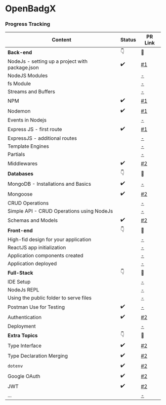 # OpenBadgX

### Progress Tracking
|Content|Status|PR Link|
|-----|-----|------|
|**Back-end**|👇|🔗|
|NodeJs - setting up a project with package.json|✔️|[#1](https://github.com/kalviumcommunity/openbadgx/pull/1)|
|NodeJS Modules||[-](#)|
|fs Module||[-](#)|
|Streams and Buffers||[-](#)|
|NPM|✔️|[#1](https://github.com/kalviumcommunity/openbadgx/pull/1)|
|Nodemon|✔️|[#1](https://github.com/kalviumcommunity/openbadgx/pull/1)|
|Events in Nodejs||[-](#)|
|Express JS - first route|✔️|[#1](https://github.com/kalviumcommunity/openbadgx/pull/1)|
|ExpressJS - additional routes||[-](#)|
|Template Engines||[-](#)|
|Partials||[-](#)|
|Middlewares|✔️|[#2](https://github.com/kalviumcommunity/openbadgx/pull/2)|
|**Databases**|👇|🔗|
|MongoDB - Installations and Basics|✔️|[-](#)|
|Mongoose|✔️|[#2](https://github.com/kalviumcommunity/openbadgx/pull/2)|
|CRUD Operations||[-](#)|
|Simple API - CRUD Operations using NodeJs||[-](#)|
|Schemas and Models|✔️|[#2](https://github.com/kalviumcommunity/openbadgx/pull/2)|
|**Front-end**|👇|🔗|
|High-fid design for your application||[-](#)|
|ReactJS app initialization||[-](#)|
|Application components created||[-](#)|
|Application deployed||[-](#)|
|**Full-Stack**|👇|🔗|
|IDE Setup||[-](#)|
|NodeJs REPL||[-](#)|
|Using the public folder to serve files||[-](#)|
|Postman Use for Testing|✔️|[-](#)|
|Authentication|✔️|[#2](https://github.com/kalviumcommunity/openbadgx/pull/2)|
|Deployment||[-](#)|
|**Extra Topics**|👇|🔗|
|Type Interface|✔️|[#2](https://github.com/kalviumcommunity/openbadgx/pull/2)|
|Type Declaration Merging|✔️|[#2](https://github.com/kalviumcommunity/openbadgx/pull/2)|
|`dotenv`|✔️|[#2](https://github.com/kalviumcommunity/openbadgx/pull/2)|
|Google OAuth|✔️|[#2](https://github.com/kalviumcommunity/openbadgx/pull/2)|
|JWT|✔️|[#2](https://github.com/kalviumcommunity/openbadgx/pull/2)|
|...||[-](#)|
